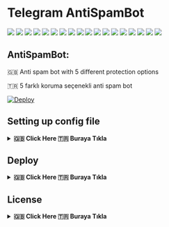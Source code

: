 # Telegram AntiSpamBot

[![](https://img.shields.io/github/license/huzunluartemis/AntiSpamBot.svg?style=flat)](#)
[![](https://img.shields.io/github/issues-raw/huzunluartemis/AntiSpamBot.svg?style=flat)](#)
[![](https://img.shields.io/github/issues-closed-raw/huzunluartemis/AntiSpamBot.svg?style=flat)](#)
[![](https://img.shields.io/github/issues-pr-raw/huzunluartemis/AntiSpamBot.svg?style=flat)](#)
[![](https://img.shields.io/github/issues-pr-closed-raw/huzunluartemis/AntiSpamBot.svg?style=flat)](#)
[![](https://img.shields.io/github/languages/count/huzunluartemis/AntiSpamBot?style=flat)](#)
[![](https://img.shields.io/github/languages/top/huzunluartemis/AntiSpamBot?style=flat)](#)
[![](https://img.shields.io/github/last-commit/huzunluartemis/AntiSpamBot?style=flat)](#)
[![](https://img.shields.io/github/repo-size/huzunluartemis/AntiSpamBot.svg?style=flat)](#)
[![](https://img.shields.io/github/forks/huzunluartemis/AntiSpamBot?style=flat&logo=github)](#)
[![](https://img.shields.io/github/stars/huzunluartemis/AntiSpamBot?style=flat&logo=github)](#)
[![](https://img.shields.io/github/contributors-anon/HuzunluArtemis/AntiSpamBot?style=flat)](#)
[![](https://img.shields.io/github/watchers/huzunluartemis/AntiSpamBot?style=flat)](#)
[![](https://visitor-badge.laobi.icu/badge?page_id=huzunluartemis.AntiSpamBot)](#)
[![](https://img.shields.io/github/followers/huzunluartemis?logo=github&label=ha&style=flat)](#)
[![](https://img.shields.io/twitter/follow/huzunluartemis?&label=ha&color=blue&style=flat&logo=twitter)](https://twitter.com/HuzunluArtemis)
[![](https://img.shields.io/badge/ha-telegram-blue?style=flat&style=flat&logo=telegram)](https://t.me/HuzunluArtemis)
[![](https://img.shields.io/badge/website-up-blue?style=flat&logo=appveyor&style=flat&logo=twitter)](https://huzunluartemis.github.io/)

## AntiSpamBot:

🇬🇧 Anti spam bot with 5 different protection options

🇹🇷 5 farklı koruma seçenekli anti spam bot

[![Deploy](https://www.herokucdn.com/deploy/button.svg)](https://heroku.com/deploy?template=https://github.com/HuzunluArtemis/AntiSpamBot)

## Setting up config file
<details>
    <summary><b>🇬🇧 Click Here 🇹🇷 Buraya Tıkla</b></summary><br>
    <b>Required Variables:</b><br><br>
    
- `BOT_TOKEN`: Telegram Bot Token. Example: `3asd2a2sd32:As56das65d2as:ASd2a6s3d26as`
- `APP_ID`: Telegram App ID. Example: `32523453`
- `API_HASH`: Telegram Api Hash. Example: `asdasdas6d265asd26asd6as1das`
- `AUTH_IDS`: Auth only some groups or users. If you want public, leave it empty or give `0`. Example: `-100656 56191 -10056561`
- `BOT_USERNAME`: Your bot's username. without @. Example: `AntiSpamBot`

<b>Other Variables:</b>

- `OWNER_ID`: Bot's owner id. Send `/id` to `t.me/MissRose_bot` in private to get your id Required for logs. If you don't want, leave it empty
- `BAN_ALL_NEWCOMERS`: Set `True` if you dont want users in your group anymore. Default `False`
- `COMBOT_CAS_ANTISPAM`: Set `True` if you want. Default `False`
- `INTELLIVOID_ANTISPAM`: Set `True` if you want. AI Detection. Default `False`
- `SPAMWATCH_ANTISPAM_API`: Give Api ID. Get it from `@SpamWatchBot` in telegram
- `USERGE_ANTISPAM_API`: Give Api ID. Get it from `@UsergeAntispamBot` in telegram
- `SILENT_BAN`: Set `True` if you dont want bot inform you about bans. Default `False`
- `USER_CLEAN_MESSAGE`: Set `True` if you want bot inform you about clean users. Default `False`
- `AUTO_DEL_SEC`: Set `3` if you want delete bot's banned message after 3 secs. Give `0` for no delete. Default `0`
- `CHECK_ALLOWED` Who can check user ban? `auths` or `public` or `disabled` or `owner` Default `owner`
- `DONT_BAN` Do not ban. Only show if there is a reason for ban. Default `False`

</details>

## Deploy
<details>
  <summary><b>🇬🇧 Click Here 🇹🇷 Buraya Tıkla</b></summary><br>

<b>Deploy to Heroku:</b>

- [Open me in new tab](https://heroku.com/deploy?template=https://github.com/HuzunluArtemis/AntiSpamBot)
- Fill required variables
- Fill app name (or dismiss)

<b>Deploy to Local:</b>

- install [python](https://www.python.org/downloads/) to your machine
- `git clone https://github.com/HuzunluArtemis/AntiSpamBot`
- `cd AntiSpamBot`
- `pip install -r requirements.txt`
- `python bot.py`

<b>Deploy to Vps:</b>

- `git clone https://github.com/HuzunluArtemis/AntiSpamBot`
- `cd AntiSpamBot`
- For Debian based distros `sudo apt install python3 && sudo snap install docker`
- For Arch and it's derivatives: `sudo pacman -S docker python`

</details>

## License
<details>
    <summary><b>🇬🇧 Click Here 🇹🇷 Buraya Tıkla</b></summary>
  <br>
  <a href="https://www.gnu.org/licenses/gpl-3.0.en.html">
  <img src="https://www.gnu.org/graphics/gplv3-127x51.png" alt="GNU GPLv3 Image">
</a>
<br>
<br>
AntiSpamBot is Free Software: You can use, study share and improve it at your
will. Specifically you can redistribute and/or modify it under the terms of the 
  <a href="https://www.gnu.org/licenses/gpl.html">GNU General Public License</a> 
  as published by the Free Software Foundation, either version 3 of the License, 
  or (at your option) any later version.
</details>
